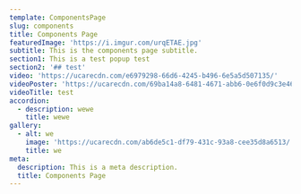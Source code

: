 ```yaml
---
template: ComponentsPage
slug: components
title: Components Page
featuredImage: 'https://i.imgur.com/urqETAE.jpg'
subtitle: This is the components page subtitle.
section1: This is a test popup test
section2: '## test'
video: 'https://ucarecdn.com/e6979298-66d6-4245-b496-6e5a5d507135/'
videoPoster: 'https://ucarecdn.com/69ba14a8-6481-4671-abb6-0e6f0d9c3e46/'
videoTitle: test
accordion:
  - description: wewe
    title: wewe
gallery:
  - alt: we
    image: 'https://ucarecdn.com/ab6de5c1-df79-431c-93a8-cee35d8a6513/'
    title: we
meta:
  description: This is a meta description.
  title: Components Page
---
```



